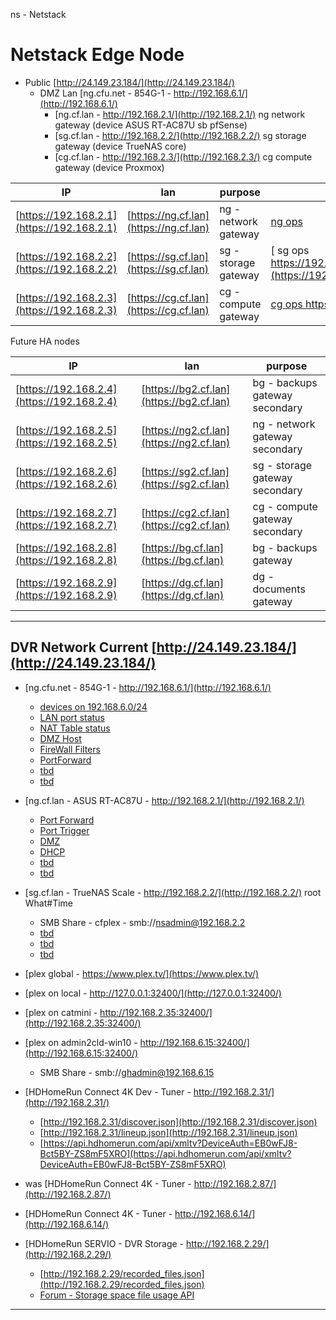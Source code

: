 ns - Netstack

# Netstack Edge Node

- Public [http://24.149.23.184/](http://24.149.23.184/)
  - DMZ Lan [ng.cfu.net - 854G-1 - http://192.168.6.1/](http://192.168.6.1/)
    - [ng.cf.lan -  http://192.168.2.1/](http://192.168.2.1/) ng network gateway (device ASUS RT-AC87U sb pfSense)
    - [sg.cf.lan -  http://192.168.2.2/](http://192.168.2.2/) sg storage gateway (device TrueNAS core)
    - [cg.cf.lan -  http://192.168.2.3/](http://192.168.2.3/) cg compute gateway (device Proxmox)

| IP | lan | purpose | ops | setup |
|----|-----|---------|-----|-------|
| [https://192.168.2.1](https://192.168.2.1) | [https://ng.cf.lan](https://ng.cf.lan) | ng - network gateway | [ ng ops ]() | [ng setup](https://netstack.org/docs/lan/network/pfsense/setup) |
| [https://192.168.2.2](https://192.168.2.2) | [https://sg.cf.lan](https://sg.cf.lan) | sg - storage gateway | [ sg ops https://192.168.2.2/ui/dashboard](https://192.168.2.2/ui/dashboard) | [sg setup](https://netstack.org/docs/lan/storage/freenas/setup) |
| [https://192.168.2.3](https://192.168.2.3) | [https://cg.cf.lan](https://cg.cf.lan) | cg - compute gateway | [ cg ops https://192.168.2.3:8006/ ](https://192.168.2.3:8006/) | [cg setup](https://netstack.org/docs/lan/compute/proxmox/) |


Future HA nodes


| IP | lan | purpose |
|----|-----|---------|
| [https://192.168.2.4](https://192.168.2.4) | [https://bg2.cf.lan](https://bg2.cf.lan) | bg - backups gateway secondary|
| [https://192.168.2.5](https://192.168.2.5) | [https://ng2.cf.lan](https://ng2.cf.lan) | ng - network gateway secondary| 
| [https://192.168.2.6](https://192.168.2.6) | [https://sg2.cf.lan](https://sg2.cf.lan) | sg - storage gateway secondary| 
| [https://192.168.2.7](https://192.168.2.7) | [https://cg2.cf.lan](https://cg2.cf.lan) | cg - compute gateway secondary| 
| [https://192.168.2.8](https://192.168.2.8) | [https://bg.cf.lan](https://bg.cf.lan) | bg - backups gateway |
| [https://192.168.2.9](https://192.168.2.9) | [https://dg.cf.lan](https://dg.cf.lan) | dg - documents gateway | 

---

## DVR Network Current [http://24.149.23.184/](http://24.149.23.184/)
- [ng.cfu.net - 854G-1 - http://192.168.6.1/](http://192.168.6.1/)
  - [devices on 192.168.6.0/24](http://192.168.6.1/#/html/status/status_devicetable.html)
  - [LAN port status](http://192.168.6.1/#/html/status/status_lanstatus_ipv6.html)
  - [NAT Table status](http://192.168.6.1/#/html/status/status_nattable.html)
  - [DMZ Host](http://192.168.6.1/#/html/advanced/security/advanced_security_dmzhosting.html)
  - [FireWall Filters](http://192.168.6.1/#/html/advanced/security/advanced_security_firewallsettings.html)
  - [PortForward](http://192.168.6.1/#/html/advanced/security/advanced_security_advancedportforwarding.html)
  - [tbd]()
  - [tbd]()
- [ng.cf.lan - ASUS RT-AC87U - http://192.168.2.1/](http://192.168.2.1/)
  - [Port Forward](http://192.168.2.1/Advanced_VirtualServer_Content.asp)
  - [Port Trigger](http://192.168.2.1/Advanced_PortTrigger_Content.asp)
  - [DMZ](http://192.168.2.1/Advanced_Exposed_Content.asp)
  - [DHCP](http://192.168.2.1/Advanced_DHCP_Content.asp)
  - [tbd]()
  - [tbd]()
- [sg.cf.lan - TrueNAS Scale - http://192.168.2.2/](http://192.168.2.2/) root What#Time
  - SMB Share - cfplex - smb://nsadmin@192.168.2.2
  - [tbd]()
  - [tbd]()
  - [tbd]()
- [plex global - https://www.plex.tv/](https://www.plex.tv/)
- [plex on local - http://127.0.0.1:32400/](http://127.0.0.1:32400/)
- [plex on catmini - http://192.168.2.35:32400/](http://192.168.2.35:32400/)
- [plex on admin2cld-win10 - http://192.168.6.15:32400/](http://192.168.6.15:32400/)
  - SMB Share - smb://ghadmin@192.168.6.15
- [HDHomeRun Connect 4K Dev - Tuner - http://192.168.2.31/](http://192.168.2.31/)
  - [http://192.168.2.31/discover.json](http://192.168.2.31/discover.json)
  - [http://192.168.2.31/lineup.json](http://192.168.2.31/lineup.json)
  - [https://api.hdhomerun.com/api/xmltv?DeviceAuth=EB0wFJ8-Bct5BY-ZS8mF5XRO](https://api.hdhomerun.com/api/xmltv?DeviceAuth=EB0wFJ8-Bct5BY-ZS8mF5XRO)

- was [HDHomeRun Connect 4K - Tuner - http://192.168.2.87/](http://192.168.2.87/)
- [HDHomeRun Connect 4K - Tuner - http://192.168.6.14/](http://192.168.6.14/)
- [HDHomeRun SERVIO - DVR Storage - http://192.168.2.29/](http://192.168.2.29/)
  - [http://192.168.2.29/recorded_files.json](http://192.168.2.29/recorded_files.json)
  - [Forum - Storage space file usage API](https://forum.silicondust.com/forum/viewtopic.php?p=379950&hilit=lineup.json#p379950)

---
